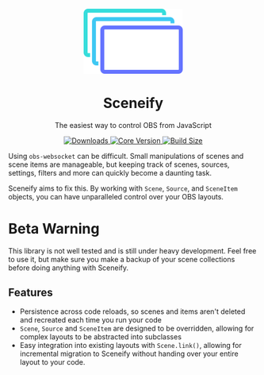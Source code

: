 <p align="center">
   <img src="website/static/img/logo.svg" alt="Sceneify logo" width="200"/>
</p>

<h1 align="center">Sceneify</h1>
<p align="center">The easiest way to control OBS from JavaScript</p>

<p align="center">
<a href="https://www.npmjs.com/package/@sceneify/core">
   <img src="https://img.shields.io/npm/dt/simple-obs?colorB=blue&colorA=black&style=flat-square" alt="Downloads">
</a>
<a href="https://www.npmjs.com/package/@sceneify/core">
   <img src="https://img.shields.io/npm/v/@sceneify/core/beta?colorB=blue&colorA=black&style=flat-square" alt="Core Version">
</a>
<a href="https://bundlephobia.com/result?p=@sceneify/core">
   <img src="https://img.shields.io/bundlephobia/min/@sceneify/core?style=flat-square&colorA=black&colorB=blue" alt="Build Size">
</a>
</p>

Using `obs-websocket` can be difficult. Small manipulations of scenes and scene items are manageable, but keeping track of scenes, sources, settings, filters and more can quickly become a daunting task.

Sceneify aims to fix this. By working with `Scene`, `Source`, and `SceneItem` objects, you can have unparalleled control over your OBS layouts.

# Beta Warning

This library is not well tested and is still under heavy development. Feel free to use it, but make sure you make a backup of your scene collections before doing anything with Sceneify.

## Features

- Persistence across code reloads, so scenes and items aren't deleted and recreated each time you run your code
- `Scene`, `Source` and `SceneItem` are designed to be overridden, allowing for complex layouts to be abstracted into subclasses
- Easy integration into existing layouts with `Scene.link()`, allowing for incremental migration to Sceneify without handing over your entire layout to your code.